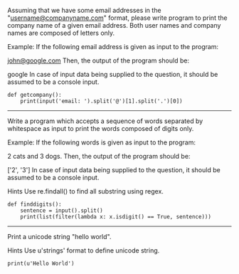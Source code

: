 Assuming that we have some email addresses in the "username@companyname.com" format, please write program to print the company name of a given email address. Both user names and company names are composed of letters only.

Example: If the following email address is given as input to the program:

john@google.com
Then, the output of the program should be:

google
In case of input data being supplied to the question, it should be assumed to be a console input.

```
def getcompany():
    print(input('email: ').split('@')[1].split('.')[0])
```

---

Write a program which accepts a sequence of words separated by whitespace as input to print the words composed of digits only.

Example: If the following words is given as input to the program:

2 cats and 3 dogs.
Then, the output of the program should be:

['2', '3']
In case of input data being supplied to the question, it should be assumed to be a console input.

Hints
Use re.findall() to find all substring using regex.

```
def finddigits():
    sentence = input().split()
    print(list(filter(lambda x: x.isdigit() == True, sentence)))
```
---

Print a unicode string "hello world".

Hints
Use u'strings' format to define unicode string.

```
print(u'Hello World')
```

